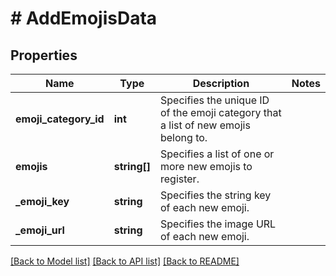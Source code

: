 # # AddEmojisData

## Properties

Name | Type | Description | Notes
------------ | ------------- | ------------- | -------------
**emoji_category_id** | **int** | Specifies the unique ID of the emoji category that a list of new emojis belong to. |
**emojis** | **string[]** | Specifies a list of one or more new emojis to register. |
**_emoji_key** | **string** | Specifies the string key of each new emoji. |
**_emoji_url** | **string** | Specifies the image URL of each new emoji. |

[[Back to Model list]](../../README.md#models) [[Back to API list]](../../README.md#endpoints) [[Back to README]](../../README.md)
